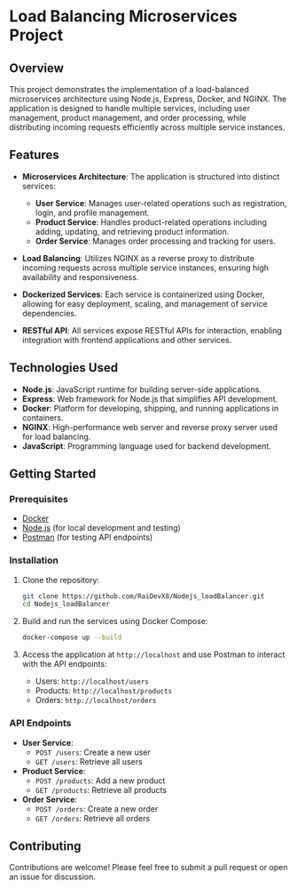 # Load Balancing Microservices Project

## Overview

This project demonstrates the implementation of a load-balanced microservices architecture using Node.js, Express, Docker, and NGINX. The application is designed to handle multiple services, including user management, product management, and order processing, while distributing incoming requests efficiently across multiple service instances.

## Features

- **Microservices Architecture**: The application is structured into distinct services: 
  - **User Service**: Manages user-related operations such as registration, login, and profile management.
  - **Product Service**: Handles product-related operations including adding, updating, and retrieving product information.
  - **Order Service**: Manages order processing and tracking for users.
  
- **Load Balancing**: Utilizes NGINX as a reverse proxy to distribute incoming requests across multiple service instances, ensuring high availability and responsiveness.

- **Dockerized Services**: Each service is containerized using Docker, allowing for easy deployment, scaling, and management of service dependencies.

- **RESTful API**: All services expose RESTful APIs for interaction, enabling integration with frontend applications and other services.

## Technologies Used

- **Node.js**: JavaScript runtime for building server-side applications.
- **Express**: Web framework for Node.js that simplifies API development.
- **Docker**: Platform for developing, shipping, and running applications in containers.
- **NGINX**: High-performance web server and reverse proxy server used for load balancing.
- **JavaScript**: Programming language used for backend development.

## Getting Started

### Prerequisites

- [Docker](https://www.docker.com/get-started)
- [Node.js](https://nodejs.org/en/) (for local development and testing)
- [Postman](https://www.postman.com/) (for testing API endpoints)

### Installation

1. Clone the repository:
   ```bash
   git clone https://github.com/RaiDevX8/Nodejs_loadBalancer.git
   cd Nodejs_loadBalancer
   ```

2. Build and run the services using Docker Compose:
   ```bash
   docker-compose up --build
   ```

3. Access the application at `http://localhost` and use Postman to interact with the API endpoints:
   - Users: `http://localhost/users`
   - Products: `http://localhost/products`
   - Orders: `http://localhost/orders`

### API Endpoints

- **User Service**:
  - `POST /users`: Create a new user
  - `GET /users`: Retrieve all users
- **Product Service**:
  - `POST /products`: Add a new product
  - `GET /products`: Retrieve all products
- **Order Service**:
  - `POST /orders`: Create a new order
  - `GET /orders`: Retrieve all orders

## Contributing

Contributions are welcome! Please feel free to submit a pull request or open an issue for discussion.



